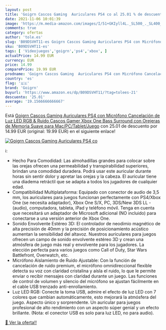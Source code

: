 ```yaml
---
layout: post
title: 'Goigrn Cascos Gaming  Auriculares PS4 co al 25.01 % de descuento'
date: 2021-11-06 10:01:39
image: 'https://m.media-amazon.com/images/I/51+GKIyll4L._SL500_._SL400_.jpg'
comments: true
category: ofertas
author: 'tole.es'
slug: 'B09DSVHT11-es Goigrn Cascos Gaming Auriculares PS4 con Micrófono...'
sku: 'B09DSVHT11-es'
tags: [ 'Videojuegos','goigrn','ps4','xbox', ]
actualPrice: 14.99 EUR
currency: EUR
price: 14.99
comparePrice: 19.99 EUR
prodname: 'Goigrn Cascos Gaming  Auriculares PS4 con Micrófono Cancelación de Luz LED RGB & Ruido  Cascos Gamer Xbox One Bass Surround con Orejeras de Memoria Suave para Mac/PC/Tablet/Juego'
country: 'es'
flag: '🇪🇸'
brand: 'Goigrn'
buyurl: 'https://www.amazon.es/dp/B09DSVHT11/?tag=tolees-21'
descuento: '25.01'
average: '19.1566666666667'
---
```


Está [Goigrn Cascos Gaming  Auriculares PS4 con Micrófono Cancelación de Luz LED RGB & Ruido  Cascos Gamer Xbox One Bass Surround con Orejeras de Memoria Suave para Mac/PC/Tablet/Juego](https://www.amazon.es/dp/B09DSVHT11/?tag=tolees-21) con 25.01 de descuento por 14.99 EUR (original: 19.99 EUR) en el siguiente enlace!

[![Goigrn Cascos Gaming  Auriculares PS4 co](https://m.media-amazon.com/images/I/51+GKIyll4L._SL500_._SL400_.jpg)](https://www.amazon.es/dp/B09DSVHT11/?tag=tolees-21)

ℹ️:

- Hecho Para Comodidad: Las almohadillas grandes para colocar sobre las orejas ofrecen una permeabilidad y transpirabilidad superiores, brindan una comodidad duradera. Podrá usar este auricular durante horas sin sentir dolor y apretar las orejas y la cabeza. El auricular tiene una diadema retráctil que se adapta a todos los jugadores de cualquier edad.
- Compatibilidad Multiplataforma: Equipado con conector de audio de 3,5 mm, los auriculares para juegos funcionan perfectamente con PS4/Xbox One (se necesita adaptador), Xbox One S/X, PC, 3DS/New 3DS LL - (audio), computadora, tableta, iPad y teléfono móvil. Tenga en cuenta que necesitará un adaptador de Microsoft adicional (NO incluido) para conectarse a una versión anterior de Xbox One.
- Sonido Envolvente Estéreo 3D: El controlador de neodimio magnético de alta precisión de 40mm y la precisión de posicionamiento acústico aumentan la sensibilidad del altavoz. Nuestros auriculares para juegos ofrecen un campo de sonido envolvente estéreo 3D y crean una atmósfera de juego más real y envolvente para los jugadores. La elección perfecta para varios juegos como Call of Duty, Star Wars Battlefront, Overwatch, etc.
- Micrófono Aislamiento de Ruido Ajustable: Con la función de cancelación de ruido premium, el micrófono omnidireccional flexible detecta su voz con claridad cristalina y aísla el ruido, lo que le permite enviar o recibir mensajes con claridad durante un juego. Las funciones de control de volumen y silencio del micrófono se ajustan fácilmente en el cable USB trenzado anti-enrollamiento.
- Luz LED RGB: Conecte la toma USB, admire el efecto de luz LED con 7 colores que cambian automáticamente, esto mejorará la atmósfera del juego. Aspecto único y sorprendente. Un auricular para juegos profesional de alto rendimiento con un aspecto súper genial y un efecto brillante. (Nota: el conector USB es solo para luz LED, no para audio).

[🛒 Ver la oferta!!](https://www.amazon.es/dp/B09DSVHT11/?tag=tolees-21)
